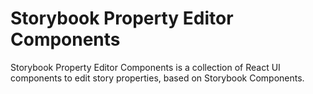 # Storybook Property Editor Components

Storybook Property Editor Components is a collection of React UI components to edit story properties, based on Storybook Components.

